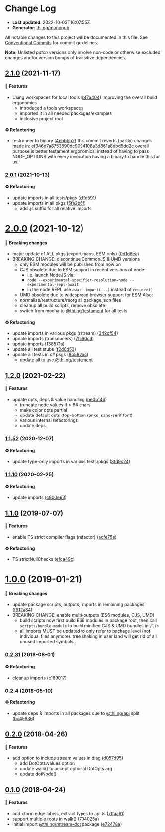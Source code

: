 # Change Log

- **Last updated**: 2022-10-03T16:07:55Z
- **Generator**: [thi.ng/monopub](https://thi.ng/monopub)

All notable changes to this project will be documented in this file.
See [Conventional Commits](https://conventionalcommits.org/) for commit guidelines.

**Note:** Unlisted _patch_ versions only involve non-code or otherwise excluded changes
and/or version bumps of transitive dependencies.

## [2.1.0](https://github.com/thi-ng/umbrella/tree/@thi.ng/rstream-dot@2.1.0) (2021-11-17)

#### 🚀 Features

- Using workspaces for local tools ([bf7a404](https://github.com/thi-ng/umbrella/commit/bf7a404))
  Improving the overall build ergonomics
  - introduced a tools workspaces
  - imported it in all needed packages/examples
  - inclusive project root

#### ♻️ Refactoring

- testrunner to binary ([4ebbbb2](https://github.com/thi-ng/umbrella/commit/4ebbbb2))
  this commit reverts (partly) changes made in:
  ef346d7a8753590dc9094108a3d861a8dbd5dd2c
  overall purpose is better testament ergonomics:
  instead of having to pass NODE_OPTIONS with every invocation
  having a binary to handle this for us.

### [2.0.1](https://github.com/thi-ng/umbrella/tree/@thi.ng/rstream-dot@2.0.1) (2021-10-13)

#### ♻️ Refactoring

- update imports in all tests/pkgs ([effd591](https://github.com/thi-ng/umbrella/commit/effd591))
- update imports in all pkgs ([5fa2b6f](https://github.com/thi-ng/umbrella/commit/5fa2b6f))
  - add .js suffix for all relative imports

# [2.0.0](https://github.com/thi-ng/umbrella/tree/@thi.ng/rstream-dot@2.0.0) (2021-10-12)

#### 🛑 Breaking changes

- major update of ALL pkgs (export maps, ESM only) ([0d1d6ea](https://github.com/thi-ng/umbrella/commit/0d1d6ea))
- BREAKING CHANGE: discontinue CommonJS & UMD versions
  - only ESM modules will be published from now on
  - CJS obsolete due to ESM support in recent versions of node:
    - i.e. launch NodeJS via:
    - `node --experimental-specifier-resolution=node --experimental-repl-await`
    - in the node REPL use `await import(...)` instead of `require()`
  - UMD obsolete due to widespread browser support for ESM
  Also:
  - normalize/restructure/reorg all package.json files
  - cleanup all build scripts, remove obsolete
  - switch from mocha to [@thi.ng/testament](https://github.com/thi-ng/umbrella/tree/main/packages/testament) for all tests

#### ♻️ Refactoring

- update imports in various pkgs (rstream) ([342cf54](https://github.com/thi-ng/umbrella/commit/342cf54))
- update imports (transducers) ([7fc60cd](https://github.com/thi-ng/umbrella/commit/7fc60cd))
- update imports ([138571a](https://github.com/thi-ng/umbrella/commit/138571a))
- update all test stubs ([f2d6d53](https://github.com/thi-ng/umbrella/commit/f2d6d53))
- update all tests in _all_ pkgs ([8b582bc](https://github.com/thi-ng/umbrella/commit/8b582bc))
  - update all to use [@thi.ng/testament](https://github.com/thi-ng/umbrella/tree/main/packages/testament)

## [1.2.0](https://github.com/thi-ng/umbrella/tree/@thi.ng/rstream-dot@1.2.0) (2021-02-22)

#### 🚀 Features

- update opts, deps & value handling ([be0b146](https://github.com/thi-ng/umbrella/commit/be0b146))
  - truncate node values if > 64 chars
  - make color opts partial
  - update default opts (top-bottom ranks, sans-serif font)
  - various internal refactorings
  - update deps

### [1.1.52](https://github.com/thi-ng/umbrella/tree/@thi.ng/rstream-dot@1.1.52) (2020-12-07)

#### ♻️ Refactoring

- update type-only imports in various tests/pkgs ([3fd9c24](https://github.com/thi-ng/umbrella/commit/3fd9c24))

### [1.1.10](https://github.com/thi-ng/umbrella/tree/@thi.ng/rstream-dot@1.1.10) (2020-02-25)

#### ♻️ Refactoring

- update imports ([c900e63](https://github.com/thi-ng/umbrella/commit/c900e63))

## [1.1.0](https://github.com/thi-ng/umbrella/tree/@thi.ng/rstream-dot@1.1.0) (2019-07-07)

#### 🚀 Features

- enable TS strict compiler flags (refactor) ([acfe75e](https://github.com/thi-ng/umbrella/commit/acfe75e))

#### ♻️ Refactoring

- TS strictNullChecks ([efca49c](https://github.com/thi-ng/umbrella/commit/efca49c))

# [1.0.0](https://github.com/thi-ng/umbrella/tree/@thi.ng/rstream-dot@1.0.0) (2019-01-21)

#### 🛑 Breaking changes

- update package scripts, outputs, imports in remaining packages ([f912a84](https://github.com/thi-ng/umbrella/commit/f912a84))
- BREAKING CHANGE: enable multi-outputs (ES6 modules, CJS, UMD)
  - build scripts now first build ES6 modules in package root, then call
    `scripts/bundle-module` to build minified CJS & UMD bundles in `/lib`
  - all imports MUST be updated to only refer to package level
    (not individual files anymore). tree shaking in user land will get rid of
    all unused imported symbols

### [0.2.31](https://github.com/thi-ng/umbrella/tree/@thi.ng/rstream-dot@0.2.31) (2018-08-01)

#### ♻️ Refactoring

- cleanup imports ([c169017](https://github.com/thi-ng/umbrella/commit/c169017))

### [0.2.4](https://github.com/thi-ng/umbrella/tree/@thi.ng/rstream-dot@0.2.4) (2018-05-10)

#### ♻️ Refactoring

- update deps & imports in all packages due to [@thi.ng/api](https://github.com/thi-ng/umbrella/tree/main/packages/api) split ([bc45636](https://github.com/thi-ng/umbrella/commit/bc45636))

## [0.2.0](https://github.com/thi-ng/umbrella/tree/@thi.ng/rstream-dot@0.2.0) (2018-04-26)

#### 🚀 Features

- add option to include stream values in diag ([d057d95](https://github.com/thi-ng/umbrella/commit/d057d95))
  - add DotOpts.values option
  - update walk() to accept optional DotOpts arg
  - update dotNode()

## [0.1.0](https://github.com/thi-ng/umbrella/tree/@thi.ng/rstream-dot@0.1.0) (2018-04-24)

#### 🚀 Features

- add xform edge labels, extract types to api.ts ([7ffaa61](https://github.com/thi-ng/umbrella/commit/7ffaa61))
- support multiple roots in walk() ([704025a](https://github.com/thi-ng/umbrella/commit/704025a))
- initial import [@thi.ng/rstream-dot](https://github.com/thi-ng/umbrella/tree/main/packages/rstream-dot) package ([e72478a](https://github.com/thi-ng/umbrella/commit/e72478a))
